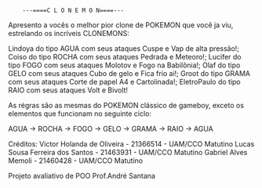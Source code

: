
		---====C L O N E M O N====---

Apresento a vocês o melhor pior clone de POKEMON que você ja viu,
estrelando os incríveis CLONEMONS:

Lindoya do tipo AGUA com seus ataques Cuspe e Vap de alta pressão!;
Coiso do tipo ROCHA com seus ataques Pedrada e Meteoro!;
Lucifer do tipo FOGO com seus ataques Molotov e Fogo na Babilônia!;
Olaf do tipo GELO com seus ataques Cubo de gelo e Fica frio ai!;
Groot do tipo GRAMA com seus ataques Corte de papel A4 e Cartolinada!;
EletroPaulo do tipo RAIO com seus ataques Volt e Bivolt!

As régras são as mesmas do POKEMON clássico de gameboy, exceto os
elementos que funcionam no seguinte ciclo:


AGUA -> ROCHA -> FOGO -> GELO -> GRAMA -> RAIO -> AGUA




Créditos: 
Victor Holanda de Oliveira - 21366514 - UAM/CCO Matutino
Lucas Sousa Ferreira dos Santos - 21463931 - UAM/CCO Matutino 
Gabriel Alves Memoli - 21460428 - UAM/CCO Matutino 

Projeto avaliativo de POO Prof.André Santana